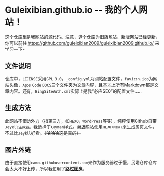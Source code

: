 # Guleixibian.github.io -- 我的个人网站！
这个仓库里是我网站的源代码。注意，这个仓库为[旧版网站](https://guleixibian.github.io/)，[新版网站](https://guleixibian2009.github.io/)已经更新，你可以前往 <https://github.com/guleixibian2009/guleixibian2009.github.io/> 来学习一下~

## 文件说明
仓库中，`LICENSE`采用`GPL 3.0`，`_config.yml`为网站配置文件，`favicon.ico`为网站头像，`Apps` `Code` `DOCS`三个文件夹为文章内容，且基本上所有Markdown都是文章内容。还有，`BingSiteAuth.xml`实际上是我“必应SEO”的配置文件......

## 生成方法

此网站不借助外力（指第三方，如`HEXO`，`WordPress`等等），纯粹使用Github自带`Jeykll生成器`。我选择了`Cayman`样式。新版网站使用`HEXO+NeXT`来生成网页文件，不过比`Jeykll`好看。~~（哈哈哈这是真的）~~

## 图片外链

由于直接使用`camo.githubusercontent.com`来作为服务器过于慢，另建仓库仓库会太大不好上传，所以我使用了[**路过图床**](https://imgtu.com/)。





